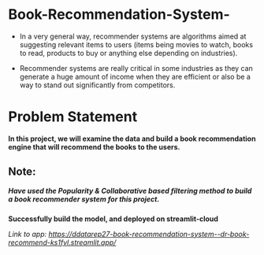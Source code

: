 # Book-Recommendation-System-
* In a very general way, recommender systems are algorithms aimed at suggesting relevant items to users (items being movies to watch, books to read, products to buy or anything else depending on industries).

* Recommender systems are really critical in some industries as they can generate a huge amount of income when they are efficient or also be a way to stand out significantly from competitors.


# Problem Statement
**In this project, we will examine the data and build a book recommendation engine that will recommend the books to the users.**

## Note:
***Have used the Popularity & Collaborative based filtering method to build a book recommender system for this project.*** 

### 
**Successfully build the model, and deployed on streamlit-cloud**

*Link to app: https://ddatarep27-book-recommendation-system--dr-book-recommend-ks1fvl.streamlit.app/* 

